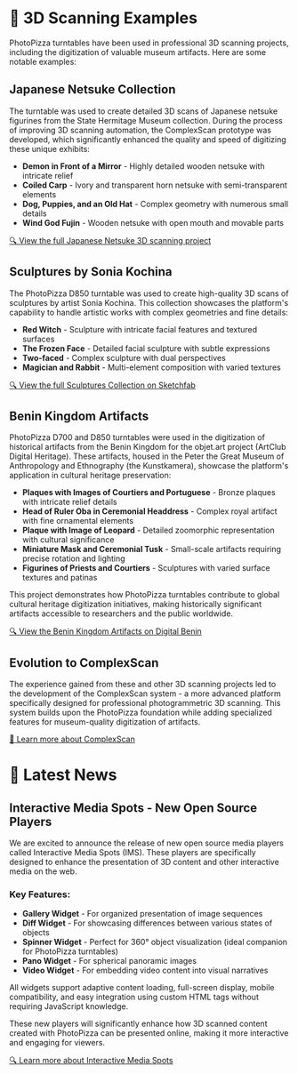 # 🏺 3D Scanning Examples

PhotoPizza turntables have been used in professional 3D scanning projects, including the digitization of valuable museum artifacts. Here are some notable examples:

## Japanese Netsuke Collection

The turntable was used to create detailed 3D scans of Japanese netsuke figurines from the State Hermitage Museum collection. During the process of improving 3D scanning automation, the ComplexScan prototype was developed, which significantly enhanced the quality and speed of digitizing these unique exhibits:

- **Demon in Front of a Mirror** - Highly detailed wooden netsuke with intricate relief
- **Coiled Carp** - Ivory and transparent horn netsuke with semi-transparent elements
- **Dog, Puppies, and an Old Hat** - Complex geometry with numerous small details
- **Wind God Fujin** - Wooden netsuke with open mouth and movable parts

[🔍 View the full Japanese Netsuke 3D scanning project](https://rnd-pro.com/pulse/3D-scanning-netsuke/)

## Sculptures by Sonia Kochina

The PhotoPizza D850 turntable was used to create high-quality 3D scans of sculptures by artist Sonia Kochina. This collection showcases the platform's capability to handle artistic works with complex geometries and fine details:

- **Red Witch** - Sculpture with intricate facial features and textured surfaces
- **The Frozen Face** - Detailed facial sculpture with subtle expressions
- **Two-faced** - Complex sculpture with dual perspectives
- **Magician and Rabbit** - Multi-element composition with varied textures

[🔍 View the full Sculptures Collection on Sketchfab](https://sketchfab.com/F360-Studio/collections/sculptures-author-sonia-kochina-7a43fd275bc540e8b928803b158ab76e)

## Benin Kingdom Artifacts

PhotoPizza D700 and D850 turntables were used in the digitization of historical artifacts from the Benin Kingdom for the objet.art project (ArtClub Digital Heritage). These artifacts, housed in the Peter the Great Museum of Anthropology and Ethnography (the Kunstkamera), showcase the platform's application in cultural heritage preservation:

- **Plaques with Images of Courtiers and Portuguese** - Bronze plaques with intricate relief details
- **Head of Ruler Oba in Ceremonial Headdress** - Complex royal artifact with fine ornamental elements
- **Plaque with Image of Leopard** - Detailed zoomorphic representation with cultural significance
- **Miniature Mask and Ceremonial Tusk** - Small-scale artifacts requiring precise rotation and lighting
- **Figurines of Priests and Courtiers** - Sculptures with varied surface textures and patinas

This project demonstrates how PhotoPizza turntables contribute to global cultural heritage digitization initiatives, making historically significant artifacts accessible to researchers and the public worldwide.

[🔍 View the Benin Kingdom Artifacts on Digital Benin](https://digitalbenin.org/institutions/198/3d)

## Evolution to ComplexScan

The experience gained from these and other 3D scanning projects led to the development of the ComplexScan system - a more advanced platform specifically designed for professional photogrammetric 3D scanning. This system builds upon the PhotoPizza foundation while adding specialized features for museum-quality digitization of artifacts.

[🔬 Learn more about ComplexScan](https://rnd-pro.com/pulse/ComplexScan/)

# 📰 Latest News

## Interactive Media Spots - New Open Source Players

We are excited to announce the release of new open source media players called Interactive Media Spots (IMS). These players are specifically designed to enhance the presentation of 3D content and other interactive media on the web.

### Key Features:

- **Gallery Widget** - For organized presentation of image sequences
- **Diff Widget** - For showcasing differences between various states of objects
- **Spinner Widget** - Perfect for 360° object visualization (ideal companion for PhotoPizza turntables)
- **Pano Widget** - For spherical panoramic images
- **Video Widget** - For embedding video content into visual narratives

All widgets support adaptive content loading, full-screen display, mobile compatibility, and easy integration using custom HTML tags without requiring JavaScript knowledge.

These new players will significantly enhance how 3D scanned content created with PhotoPizza can be presented online, making it more interactive and engaging for viewers.

[🔍 Learn more about Interactive Media Spots](https://rnd-pro.com/pulse/interactive-media-spots/) 